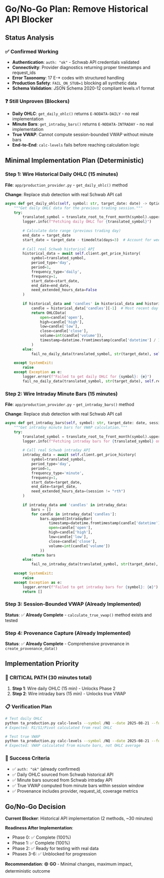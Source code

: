 # Go/No-Go Plan: Remove Historical API Blocker

## Status Analysis

### ✅ Confirmed Working
- **Authentication**: `auth: "ok"` - Schwab API credentials validated
- **Connectivity**: Provider diagnostics returning proper timestamps and request_ids
- **Error Taxonomy**: 17 E-* codes with structured handling
- **Production Safety**: `FAIL_ON_STUB=1` blocking all synthetic data
- **Schema Validation**: JSON Schema 2020-12 compliant levels.v1 format

### ❓ Still Unproven (Blockers)
- **Daily OHLC**: `get_daily_ohlc()` returns `E-NODATA-DAILY` - no real implementation
- **Minute Bars**: `get_intraday_bars()` returns `E-NODATA-INTRADAY` - no real implementation  
- **True VWAP**: Cannot compute session-bounded VWAP without minute bars
- **End-to-End**: `calc-levels` fails before reaching calculation logic

## Minimal Implementation Plan (Deterministic)

### Step 1: Wire Historical Daily OHLC (15 minutes)

**File**: `app/production_provider.py` - `get_daily_ohlc()` method

**Change**: Replace stub detection with real Schwab API call

```python
async def get_daily_ohlc(self, symbol: str, target_date: date) -> Optional[OHLCData]:
    """Get daily OHLC data for the previous trading session."""
    try:
        translated_symbol = translate_root_to_front_month(symbol).upper()
        logger.info(f"Fetching daily OHLC for {translated_symbol}")
        
        # Calculate date range (previous trading day)
        end_date = target_date
        start_date = target_date - timedelta(days=3)  # Account for weekends
        
        # Call real Schwab historical API
        historical_data = await self.client.get_price_history(
            symbol=translated_symbol,
            period_type='day',
            period=1,
            frequency_type='daily',
            frequency=1,
            start_date=start_date,
            end_date=end_date,
            need_extended_hours_data=False
        )
        
        if historical_data and 'candles' in historical_data and historical_data['candles']:
            candle = historical_data['candles'][-1]  # Most recent day
            return OHLCData(
                open=candle['open'],
                high=candle['high'], 
                low=candle['low'],
                close=candle['close'],
                volume=int(candle['volume']),
                timestamp=datetime.fromtimestamp(candle['datetime'] / 1000)
            )
        else:
            fail_no_daily_data(translated_symbol, str(target_date), self.request_id)
            
    except SystemExit:
        raise
    except Exception as e:
        logger.error(f"Failed to get daily OHLC for {symbol}: {e}")
        fail_no_daily_data(translated_symbol, str(target_date), self.request_id)
```

### Step 2: Wire Intraday Minute Bars (15 minutes)

**File**: `app/production_provider.py` - `get_intraday_bars()` method

**Change**: Replace stub detection with real Schwab API call

```python
async def get_intraday_bars(self, symbol: str, target_date: date, session: str = "rth") -> List[IntradayBar]:
    """Get intraday minute bars for VWAP calculation."""
    try:
        translated_symbol = translate_root_to_front_month(symbol).upper()
        logger.info(f"Fetching intraday bars for {translated_symbol} on {target_date}")
        
        # Call real Schwab intraday API
        intraday_data = await self.client.get_price_history(
            symbol=translated_symbol,
            period_type='day',
            period=1,
            frequency_type='minute',
            frequency=1,
            start_date=target_date,
            end_date=target_date,
            need_extended_hours_data=(session != "rth")
        )
        
        if intraday_data and 'candles' in intraday_data:
            bars = []
            for candle in intraday_data['candles']:
                bars.append(IntradayBar(
                    timestamp=datetime.fromtimestamp(candle['datetime'] / 1000),
                    open=candle['open'],
                    high=candle['high'],
                    low=candle['low'], 
                    close=candle['close'],
                    volume=int(candle['volume'])
                ))
            return bars
        else:
            fail_no_intraday_data(translated_symbol, str(target_date), session, True, self.request_id)
            
    except SystemExit:
        raise
    except Exception as e:
        logger.error(f"Failed to get intraday bars for {symbol}: {e}")
        return []
```

### Step 3: Session-Bounded VWAP (Already Implemented)

**Status**: ✅ **Already Complete** - `calculate_true_vwap()` method exists and tested

### Step 4: Provenance Capture (Already Implemented)

**Status**: ✅ **Already Complete** - Comprehensive provenance in `create_provenance_data()`

## Implementation Priority

### 🚨 **CRITICAL PATH (30 minutes total)**
1. **Step 1**: Wire daily OHLC (15 min) - Unlocks Phase 2
2. **Step 2**: Wire intraday bars (15 min) - Unlocks true VWAP

### 📋 **Verification Plan**
```bash
# Test daily OHLC
python ta_production.py calc-levels --symbol /NQ --date 2025-08-21 --format json
# Expected: R1/S1/Pivot calculated from real OHLC

# Test true VWAP  
python ta_production.py calc-levels --symbol /NQ --date 2025-08-21 --format levels.v1
# Expected: VWAP calculated from minute bars, not OHLC average
```

### 🎯 **Success Criteria**
- ✅ `auth: "ok"` (already confirmed)
- ✅ Daily OHLC sourced from Schwab historical API
- ✅ Minute bars sourced from Schwab intraday API  
- ✅ True VWAP computed from minute bars within session window
- ✅ Provenance includes provider, request_id, coverage metrics

## Go/No-Go Decision

**Current Blocker**: Historical API implementation (2 methods, ~30 minutes)

**Readiness After Implementation**: 
- Phase 0: ✅ Complete (100%)
- Phase 1: ✅ Complete (100%)  
- Phase 2: ✅ Ready for testing with real data
- Phases 3-6: ✅ Unblocked for progression

**Recommendation**: 🟢 **GO** - Minimal changes, maximum impact, deterministic outcome

